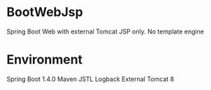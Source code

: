 # BootWebJsp
Spring Boot Web with external Tomcat
JSP only. No template engine
# Environment
Spring Boot 1.4.0
Maven 
JSTL
Logback
External Tomcat 8
